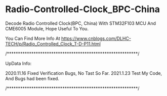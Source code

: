 # Radio-Controlled-Clock_BPC-China
Decode Radio Controlled Clock(BPC, China) With STM32F103 MCU And CME6005 Module, Hope Useful To You.

You Can Find More Info At https://www.cnblogs.com/DLHC-TECH/p/Radio_Controlled_Clock_T-D-P11.html

/***********************************************************/

UpData Info:

2020.11.16 Fixed Verification Bugs, No Tast So Far.
2021.1.23  Test My Code, And Bugs had been fixed.

/***********************************************************/
